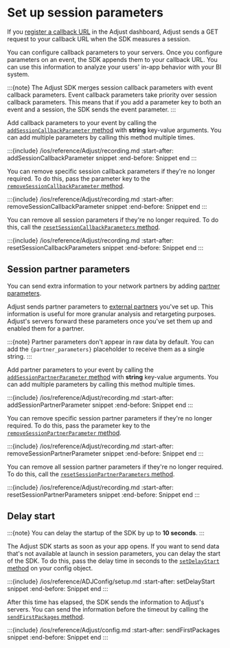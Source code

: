 # Set up session parameters

If you [register a callback URL](https://help.adjust.com/en/article/best-practices-callbacks) in the Adjust dashboard, Adjust sends a GET request to your callback URL when the SDK measures a session.

You can configure callback parameters to your servers. Once you configure parameters on an event, the SDK appends them to your callback URL. You can use this information to analyze your users' in-app behavior with your BI system.

:::{note}
The Adjust SDK merges session callback parameters with event callback parameters. Event callback parameters take priority over session callback parameters. This means that if you add a parameter key to both an event and a session, the SDK sends the event parameter.
:::

Add callback parameters to your event by calling the [`addSessionCallbackParameter` method](ios-addSessionCallbackParameter-invocation) with **string** key-value arguments. You can add multiple parameters by calling this method multiple times.

:::{include} /ios/reference/Adjust/recording.md
:start-after: addSessionCallbackParameter snippet
:end-before: Snippet end
:::

You can remove specific session callback parameters if they're no longer required. To do this, pass the parameter key to the [`removeSessionCallbackParameter` method](ios-removeSessionCallbackParameter-invocation).

:::{include} /ios/reference/Adjust/recording.md
:start-after: removeSessionCallbackParameter snippet
:end-before: Snippet end
:::

You can remove all session parameters if they're no longer required. To do this, call the [`resetSessionCallbackParameters` method](ios-resetSessionCallbackParameters-invocation).

:::{include} /ios/reference/Adjust/recording.md
:start-after: resetSessionCallbackParameters snippet
:end-before: Snippet end
:::

## Session partner parameters

You can send extra information to your network partners by adding [partner parameters](https://help.adjust.com/en/article/advanced-event-setup#receive-custom-data-with-partner-parameters).

Adjust sends partner parameters to [external partners](https://help.adjust.com/en/article/integrated-partners) you've set up. This information is useful for more granular analysis and retargeting purposes. Adjust's servers forward these parameters once you've set them up and enabled them for a partner.

:::{note}
Partner parameters don't appear in raw data by default. You can add the `{partner_parameters}` placeholder to receive them as a single string.
:::

Add partner parameters to your event by calling the [`addSessionPartnerParameter` method](ios-addSessionPartnerParameter-invocation) with **string** key-value arguments. You can add multiple parameters by calling this method multiple times.

:::{include} /ios/reference/Adjust/recording.md
:start-after: addSessionPartnerParameter snippet
:end-before: Snippet end
:::

You can remove specific session partner parameters if they're no longer required. To do this, pass the parameter key to the [`removeSessionPartnerParameter` method](ios-removeSessionPartnerParameter-invocation).

:::{include} /ios/reference/Adjust/recording.md
:start-after: removeSessionPartnerParameter snippet
:end-before: Snippet end
:::

You can remove all session partner parameters if they're no longer required. To do this, call the [`resetSessionPartnerParameters` method](ios-resetSessionPartnerParameters-invocation).

:::{include} /ios/reference/Adjust/recording.md
:start-after: resetSessionPartnerParameters snippet
:end-before: Snippet end
:::

## Delay start

:::{note}
You can delay the startup of the SDK by up to **10 seconds**.
:::

The Adjust SDK starts as soon as your app opens. If you want to send data that's not available at launch in session parameters, you can delay the start of the SDK. To do this, pass the delay time in seconds to the [`setDelayStart` method](ios-setDelayStart-invocation) on your config object.

:::{include} /ios/reference/ADJConfig/setup.md
:start-after: setDelayStart snippet
:end-before: Snippet end
:::

After this time has elapsed, the SDK sends the information to Adjust's servers. You can send the information before the timeout by calling the [`sendFirstPackages` method](ios-sendFirstPackages-invocation).

:::{include} /ios/reference/Adjust/config.md
:start-after: sendFirstPackages snippet
:end-before: Snippet end
:::
